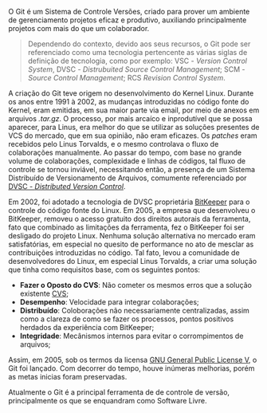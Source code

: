 O Git é um Sistema de Controle Versões, criado para prover um ambiente de gerenciamento projetos eficaz e produtivo, auxiliando principalmente projetos com mais do que um colaborador. 

> Dependendo do contexto, devido aos seus recursos, o Git pode ser referenciado como uma tecnologia pertencente as várias siglas de definição de tecnologia, como por exemplo: VSC - *Version Control System*, DVSC - *Distrubuited Source Control Management*; SCM - *Source Control Management*; RCS *Revision Control System*.

A criação do Git teve origem no desenvolvimento do Kernel Linux. Durante os anos entre 1991 à 2002, as mudanças introduzidas no código fonte do Kernel, eram emitidas, em sua maior parte via email, por meio de anexos em arquivos *.tar.gz*. O processo, por mais arcaíco e inprodutível que se possa aparecer, para Linus, era melhor do que se utilizar as soluções presentes de VCS do mercado, que em sua opinião, não eram eficazes. Os *patches* eram recebidos pelo Linus Torvalds, e o mesmo controlava o fluxo de colaborações manualmente. Ao passar do tempo, com base no grande volume de colaborações, complexidade e linhas de códigos, tal fluxo de controle se tornou inviável, necessitando então, a presença de um Sistema Distribuído de Versionamento de Arquivos, comumente referenciado por [DVSC - *Distributed Version Control*](https://en.wikipedia.org/wiki/Distributed_version_control).

Em 2002, foi adotado a tecnologia de DVSC proprietária [BitKeeper](http://www.bitkeeper.org/) para o controle do código fonte do Linux. Em 2005, a empresa que desenvolveu o BitKeeper, removeu  o acesso gratuito dos direitos autorais da ferramenta, fato que combinado as limitações da ferramenta, fez o BitKeeper foi ser desligado do projeto Linux. Nenhuma solução alternativa no mercado eram satisfatórias, em especial no quesito de performance no ato de mesclar as contribuições introduzidas no código. Tal fato, levou a comunidade de desenvolvedores do Linux, em especial Linus Torvalds, a criar uma solução que tinha como requisitos base, com os seguintes pontos:

- **Fazer o Oposto do CVS**: Não cometer os mesmos erros que a solução existente [CVS](https://en.wikipedia.org/wiki/Concurrent_Versions_System);
- **Desempenho**: Velocidade para integrar colaborações;
- **Distribuído**: Coloborações não necessariamente centralizadas, assim como a clareza de como se fazer os processos, pontos positivos herdados da experiência com BitKeeper;
- **Integridade**: Mecânismos internos para evitar o corrompimentos de arquivos;

Assim, em 2005, sob os termos da licensa [GNU General Public License V](https://www.gnu.org/licenses/old-licenses/gpl-2.0.html), o Git foi lançado. Com decorrer do tempo, houve inúmeras melhorias, porém as metas inicias foram preservadas.

Atualmente o Git é a principal ferramenta de de controle de versão, principalmente os que se enquandram como Software Livre.

